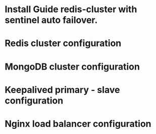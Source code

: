 # Install Guide redis-cluster with sentinel auto failover.

# Redis cluster configuration

# MongoDB cluster configuration

# Keepalived primary - slave configuration

# Nginx load balancer configuration
